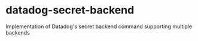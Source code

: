 # datadog-secret-backend
Implementation of Datadog's secret backend command supporting multiple backends
